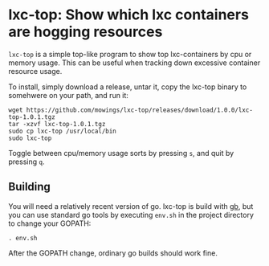 # lxc-top: Show which lxc containers are hogging resources

`lxc-top` is a simple top-like program to show top lxc-containers by cpu or memory usage. This can
be useful when tracking down excessive container resource usage.

To install, simply download a release, untar it, copy the lxc-top binary to somehwere on your path, and run it:

    wget https://github.com/mowings/lxc-top/releases/download/1.0.0/lxc-top-1.0.1.tgz
    tar -xzvf lxc-top-1.0.1.tgz
    sudo cp lxc-top /usr/local/bin
    sudo lxc-top

Toggle between cpu/memory usage sorts by pressing `s`, and quit by pressing `q`.

## Building

You will need a relatively recent version of go. lxc-top is build with [gb](https://getgb.io/), but you can use standard go tools
by executing `env.sh` in the project directory to change your GOPATH:

    . env.sh

After the GOPATH change, ordinary go builds should work fine.



